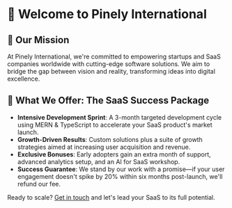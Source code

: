 # 🚀 Welcome to Pinely International

## 🌟 Our Mission
At Pinely International, we're committed to empowering startups and SaaS companies worldwide with cutting-edge software solutions. We aim to bridge the gap between vision and reality, transforming ideas into digital excellence.

## 🚀 What We Offer: The SaaS Success Package

- **Intensive Development Sprint**: A 3-month targeted development cycle using MERN & TypeScript to accelerate your SaaS product's market launch.
- **Growth-Driven Results**: Custom solutions plus a suite of growth strategies aimed at increasing user acquisition and revenue.
- **Exclusive Bonuses**: Early adopters gain an extra month of support, advanced analytics setup, and an AI for SaaS workshop.
- **Success Guarantee**: We stand by our work with a promise—if your user engagement doesn't spike by 20% within six months post-launch, we'll refund our fee.

Ready to scale? [Get in touch](https://calendly.com/pinely-international/mark-kovalenko) and let's lead your SaaS to its full potential.

